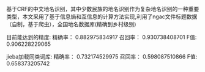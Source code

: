 基于CRF的中文地名识别，其中少数民族的地名识别作为复杂地名识别的一种重要类型，本文采用了基于信息熵和互信息的计算方法实现,利用了ngac文件标题数据（自制，基于爬虫），全国地名数据库(精确到乡村级别)

目前能达到的精度:
精确率： 0.882975834917
召回率： 0.930738408701
F值: 0.906228229065


jieba加载同类词库:
精确率： 0.732174529975
召回率： 0.598087510866
F值: 0.658373205742
